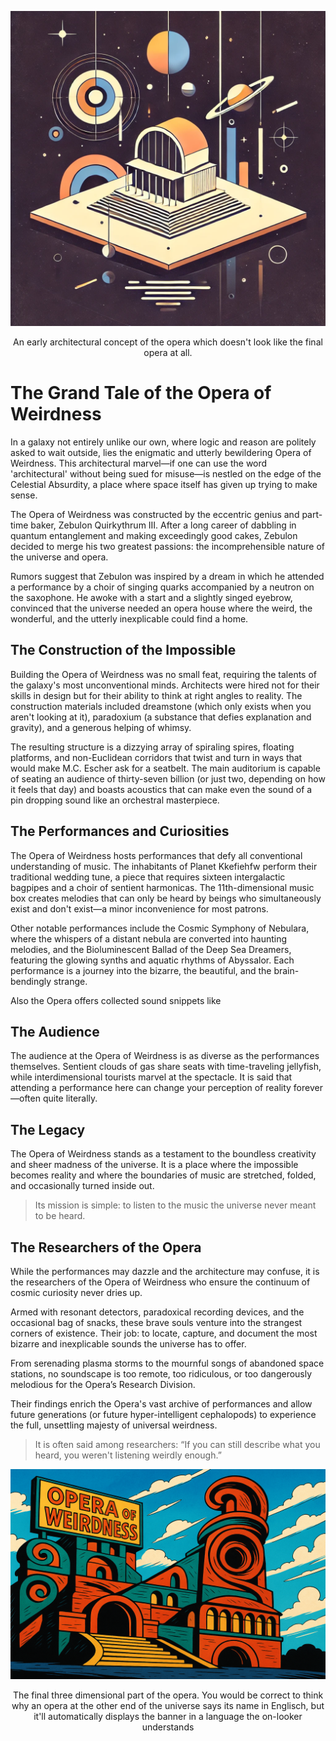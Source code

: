 

<p align="center">
  <!-- Placeholder for your Flock Logo/Banner - Replace URL -->
  <img alt="Opera architecture" src="/assets/opera_architecture.png" width="600">
  <p align="center">An early architectural concept of the opera which doesn't look like the final opera at all.</p>
</p>


# The Grand Tale of the Opera of Weirdness

In a galaxy not entirely unlike our own, where logic and reason are politely asked to wait outside, lies the enigmatic and utterly bewildering Opera of Weirdness. This architectural marvel—if one can use the word 'architectural' without being sued for misuse—is nestled on the edge of the Celestial Absurdity, a place where space itself has given up trying to make sense.

The Opera of Weirdness was constructed by the eccentric genius and part-time baker, Zebulon Quirkythrum III. After a long career of dabbling in quantum entanglement and making exceedingly good cakes, Zebulon decided to merge his two greatest passions: the incomprehensible nature of the universe and opera.

Rumors suggest that Zebulon was inspired by a dream in which he attended a performance by a choir of singing quarks accompanied by a neutron on the saxophone. He awoke with a start and a slightly singed eyebrow, convinced that the universe needed an opera house where the weird, the wonderful, and the utterly inexplicable could find a home.

## The Construction of the Impossible

Building the Opera of Weirdness was no small feat, requiring the talents of the galaxy's most unconventional minds. Architects were hired not for their skills in design but for their ability to think at right angles to reality. The construction materials included dreamstone (which only exists when you aren't looking at it), paradoxium (a substance that defies explanation and gravity), and a generous helping of whimsy.

The resulting structure is a dizzying array of spiraling spires, floating platforms, and non-Euclidean corridors that twist and turn in ways that would make M.C. Escher ask for a seatbelt. The main auditorium is capable of seating an audience of thirty-seven billion (or just two, depending on how it feels that day) and boasts acoustics that can make even the sound of a pin dropping sound like an orchestral masterpiece.

## The Performances and Curiosities

The Opera of Weirdness hosts performances that defy all conventional understanding of music. The inhabitants of Planet Kkefiehfw perform their traditional wedding tune, a piece that requires sixteen intergalactic bagpipes and a choir of sentient harmonicas. The 11th-dimensional music box creates melodies that can only be heard by beings who simultaneously exist and don't exist—a minor inconvenience for most patrons.

Other notable performances include the Cosmic Symphony of Nebulara, where the whispers of a distant nebula are converted into haunting melodies, and the Bioluminescent Ballad of the Deep Sea Dreamers, featuring the glowing synths and aquatic rhythms of Abyssalor. Each performance is a journey into the bizarre, the beautiful, and the brain-bendingly strange.

Also the Opera offers collected sound snippets like

## The Audience

The audience at the Opera of Weirdness is as diverse as the performances themselves. Sentient clouds of gas share seats with time-traveling jellyfish, while interdimensional tourists marvel at the spectacle. It is said that attending a performance here can change your perception of reality forever—often quite literally.

## The Legacy

The Opera of Weirdness stands as a testament to the boundless creativity and sheer madness of the universe. It is a place where the impossible becomes reality and where the boundaries of music are stretched, folded, and occasionally turned inside out.

> Its mission is simple: to listen to the music the universe never meant to be heard.

## The Researchers of the Opera
While the performances may dazzle and the architecture may confuse, it is the researchers of the Opera of Weirdness who ensure the continuum of cosmic curiosity never dries up.

Armed with resonant detectors, paradoxical recording devices, and the occasional bag of snacks, these brave souls venture into the strangest corners of existence. Their job: to locate, capture, and document the most bizarre and inexplicable sounds the universe has to offer.

From serenading plasma storms to the mournful songs of abandoned space stations, no soundscape is too remote, too ridiculous, or too dangerously melodious for the Opera’s Research Division.

Their findings enrich the Opera's vast archive of performances and allow future generations (or future hyper-intelligent cephalopods) to experience the full, unsettling majesty of universal weirdness.

> It is often said among researchers: “If you can still describe what you heard, you weren't listening weirdly enough.”


<p align="center">
  <!-- Placeholder for your Flock Logo/Banner - Replace URL -->
  <img alt="Opera architecture" src="/assets/opera_landscape.png" width="600">
  <p align="center">The final three dimensional part of the opera. You would be correct to think why an opera at the other end of the universe says its name in Englisch, but it'll automatically displays the banner in a language the on-looker understands</p>
</p>

